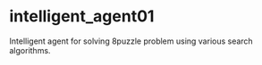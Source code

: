 # intelligent_agent01
Intelligent agent for solving 8puzzle problem using various search algorithms.
